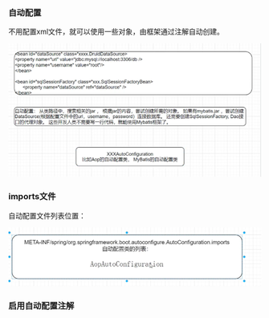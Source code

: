 ### 自动配置

不用配置xml文件，就可以使用一些对象，由框架通过注解自动创建。

![image-20230424215235128](./pic/image-20230424215235128.png)

### imports文件

自动配置文件列表位置：

![image-20230424215702606](./pic/image-20230424215702606.png)

### 启用自动配置注解

